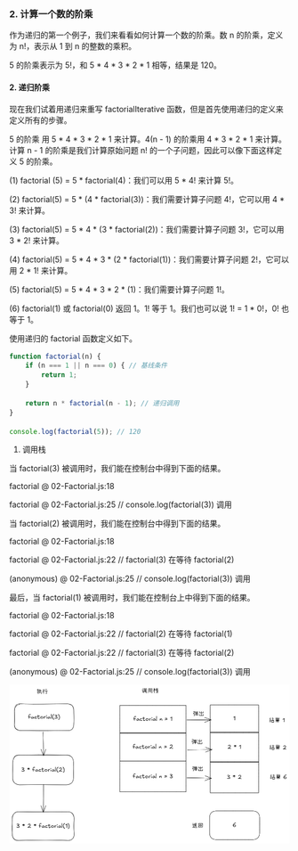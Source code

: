 ### 2. 计算一个数的阶乘

作为递归的第一个例子，我们来看看如何计算一个数的阶乘。数 n 的阶乘，定义为 n!，表示从 1 到 n 的整数的乘积。

5 的阶乘表示为 5!，和 5 * 4 * 3 * 2 * 1 相等，结果是 120。



#### 2. 递归阶乘

现在我们试着用递归来重写 factorialIterative 函数，但是首先使用递归的定义来定义所有的步骤。

5 的阶乘 用 5 * 4 * 3 * 2 * 1 来计算。4(n - 1) 的阶乘用 4 * 3 * 2 * 1 来计算。计算 n - 1 的阶乘是我们计算原始问题 n! 的一个子问题，因此可以像下面这样定义 5 的阶乘。

(1) factorial (5) = 5 * factorial(4)：我们可以用 5 * 4! 来计算 5!。

(2) factorial(5) = 5 * (4 * factorial(3))：我们需要计算子问题 4!，它可以用 4 * 3! 来计算。

(3) factorial(5) = 5 * 4 * (3 * factorial(2))：我们需要计算子问题 3!，它可以用 3 * 2! 来计算。

(4) factorial(5) = 5 * 4 * 3 * (2 * factorial(1))：我们需要计算子问题 2!，它可以用 2 * 1! 来计算。

(5) factorial(5) = 5 * 4 * 3 * 2 * (1)：我们需要计算子问题 1!。

(6) factorial(1) 或 factorial(0) 返回 1。1! 等于 1。我们也可以说 1! = 1 * 0!，0! 也等于 1。

使用递归的 factorial 函数定义如下。

```javascript
function factorial(n) {
    if (n === 1 || n === 0) { // 基线条件
        return 1;
    }
    
    return n * factorial(n - 1); // 递归调用
}

console.log(factorial(5)); // 120 
```

1. 调用栈

当 factorial(3) 被调用时，我们能在控制台中得到下面的结果。

factorial @ 02-Factorial.js:18

factorial @ 02-Factorial.js:25 // console.log(factorial(3)) 调用

当 factorial(2) 被调用时，我们能在控制台中得到下面的结果。

factorial @ 02-Factorial.js:18

factorial @ 02-Factorial.js:22 // factorial(3) 在等待 factorial(2)

(anonymous) @ 02-Factorial.js:25 // console.log(factorial(3)) 调用

最后，当 factorial(1) 被调用时，我们能在控制台上中得到下面的结果。

factorial @ 02-Factorial.js:18

factorial @ 02-Factorial.js:22 // factorial(2) 在等待 factorial(1)

factorial @ 02-Factorial.js:22 // factorial(3) 在等待 factorial(2)

(anonymous) @ 02-Factorial.js:25 // console.log(factorial(3)) 调用

![](https://github.com/WqhForGitHub/data-structures-and-algorithms/blob/main/static/Chapter9/factorial.png?raw=true)

